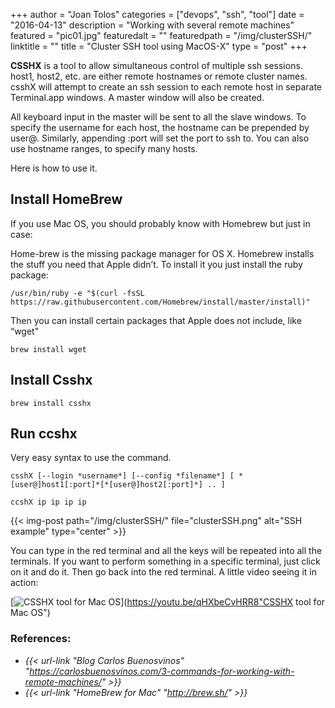 +++
author = "Joan Tolos"
categories = ["devops", "ssh", "tool"]
date = "2016-04-13"
description = "Working with several remote machines"
featured = "pic01.jpg"
featuredalt = ""
featuredpath = "/img/clusterSSH/"
linktitle = ""
title = "Cluster SSH tool using MacOS-X"
type = "post"
+++

**CSSHX** is a tool to allow simultaneous control of multiple ssh sessions. host1, host2, etc. are either remote hostnames or remote cluster names. csshX will attempt to create an ssh session to each remote host in separate Terminal.app windows. A master window will also be created.

All keyboard input in the master will be sent to all the slave windows. To specify the username for each host, the hostname can be prepended by user@. Similarly, appending :port will set the port to ssh to. You can also use hostname ranges, to specify many hosts.

Here is how to use it.

## Install HomeBrew

If you use Mac OS, you should probably know with Homebrew but just in case:

Home-brew is the missing package manager for OS X. Homebrew installs the stuff you need that Apple didn’t.
To install it you just install the ruby package:

    /usr/bin/ruby -e "$(curl -fsSL https://raw.githubusercontent.com/Homebrew/install/master/install)"


Then you can install certain packages that Apple does not include, like “wget"

    brew install wget

## Install Csshx

    brew install csshx

## Run ccshx

Very easy syntax to use the command.

    csshX [--login *username*] [--config *filename*] [ *[user@]host1[:port]*[*[user@]host2[:port]*] .. ]

    ccshX ip ip ip ip

{{< img-post path="/img/clusterSSH/" file="clusterSSH.png" alt="SSH example" type="center" >}}

You can type in the red terminal and all the keys will be repeated into all the terminals. If you want to perform something in a specific terminal, just click on it and do it. Then go back into the red terminal.
A little video seeing it in action:

[![CSSHX tool for Mac OS](/img/clusterSSH/clusterSSHScreenshot.png)](https://youtu.be/qHXbeCvHRR8"CSSHX tool for Mac OS")

### References:

* _{{< url-link "Blog Carlos Buenosvinos" "https://carlosbuenosvinos.com/3-commands-for-working-with-remote-machines/" >}}_
* _{{< url-link "HomeBrew for Mac" "http://brew.sh/" >}}_
